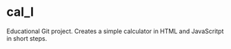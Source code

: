 # cal_I
Educational Git project. Creates a simple calculator in HTML and JavaScritpt in short steps.
